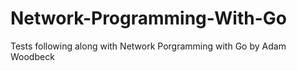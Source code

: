 # Network-Programming-With-Go
Tests following along with Network Porgramming with Go by Adam Woodbeck
